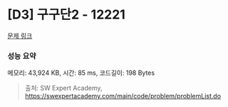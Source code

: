 # [D3] 구구단2 - 12221 

[문제 링크](https://swexpertacademy.com/main/code/problem/problemDetail.do?contestProbId=AXpz3dravpQDFATi) 

### 성능 요약

메모리: 43,924 KB, 시간: 85 ms, 코드길이: 198 Bytes



> 출처: SW Expert Academy, https://swexpertacademy.com/main/code/problem/problemList.do